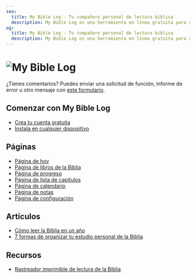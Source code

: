 ```yaml
---
seo:
  title: My Bible Log - Tu compañero personal de lectura bíblica
  description: My Bible Log es una herramienta en línea gratuita para ayudarte a rastrear y organizar tu viaje de lectura bíblica
og:
  title: My Bible Log - Tu compañero personal de lectura bíblica
  description: My Bible Log es una herramienta en línea gratuita para ayudarte a rastrear y organizar tu viaje de lectura bíblica
---
```


<h1>
  <img src="/share.jpg" alt="My Bible Log">
</h1>

¿Tienes comentarios? Puedes enviar una solicitud de función, informe de error u otro mensaje con [este formulario](/es/feedback).

## Comenzar con My Bible Log

* [Crea tu cuenta gratuita](/es/about/page-features--login)
* [Instala en cualquier dispositivo](/es/about/page-features--install)

## Páginas

* [Página de hoy](/es/about/page-features--today)
* [Página de libros de la Biblia](/es/about/page-features--bible-books)
* [Página de progreso](/es/about/page-features--progress)
* [Página de lista de capítulos](/es/about/page-features--chapter-checklist)
* [Página de calendario](/es/about/page-features--calendar)
* [Página de notas](/es/about/page-features--notes)
* [Página de configuración](/es/about/page-features--settings)

## Artículos

* [Cómo leer la Biblia en un año](/es/about/how-to--read-the-bible-in-a-year)
* [7 formas de organizar tu estudio personal de la Biblia](/es/about/how-to--organize-your-personal-bible-study)

<!--
* [Cómo leer el Nuevo Testamento en 90 días](/es/about/how-to--read-the-new-testament-in-90-days)
* [Cómo construir un hábito fuerte de lectura bíblica](/es/about/how-to--build-a-strong-bible-reading-habit)
-->

## Recursos

* [Rastreador imprimible de lectura de la Biblia](/es/resources/printable-bible-reading-tracker)
